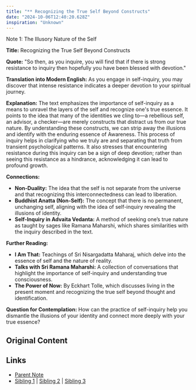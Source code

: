 ```yaml
---
title: "** Recognizing the True Self Beyond Constructs"
date: "2024-10-06T12:40:20.628Z"
inspiration: "Unknown"
---
```



Note 1: The Illusory Nature of the Self 

**Title:** Recognizing the True Self Beyond Constructs 

**Quote:** "So then, as you inquire, you will find that if there is strong resistance to inquiry then hopefully you have been blessed with devotion."

**Translation into Modern English:** As you engage in self-inquiry, you may discover that intense resistance indicates a deeper devotion to your spiritual journey.

**Explanation:** The text emphasizes the importance of self-inquiry as a means to unravel the layers of the self and recognize one's true essence. It points to the idea that many of the identities we cling to—a rebellious self, an advisor, a checker—are merely constructs that distract us from our true nature. By understanding these constructs, we can strip away the illusions and identify with the enduring essence of Awareness. This process of inquiry helps in clarifying who we truly are and separating that truth from transient psychological patterns. It also stresses that encountering resistance during this inquiry can be a sign of deep devotion; rather than seeing this resistance as a hindrance, acknowledging it can lead to profound growth.

**Connections:**  
- **Non-Duality:** The idea that the self is not separate from the universe and that recognizing this interconnectedness can lead to liberation.  
- **Buddhist Anatta (Non-Self):** The concept that there is no permanent, unchanging self, aligning with the idea of self-inquiry revealing the illusions of identity.  
- **Self-Inquiry in Advaita Vedanta:** A method of seeking one’s true nature as taught by sages like Ramana Maharshi, which shares similarities with the inquiry described in the text.

**Further Reading:**  
- **I Am That:** Teachings of Sri Nisargadatta Maharaj, which delve into the essence of self and the nature of reality.  
- **Talks with Sri Ramana Maharshi:** A collection of conversations that highlight the importance of self-inquiry and understanding true consciousness.  
- **The Power of Now:** By Eckhart Tolle, which discusses living in the present moment and recognizing the true self beyond thought and identification.  

**Question for Contemplation:** How can the practice of self-inquiry help you dismantle the illusions of your identity and connect more deeply with your true essence?  



## Original Content



## Links

- [Parent Note](/parent-note.md)
- [Sibling 1](/zettel1.md) | [Sibling 2](/zettel2.md) | [Sibling 3](/zettel3.md)
